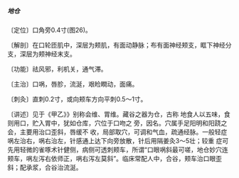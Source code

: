 ##### 地仓

〔定位〕口角旁0.4寸(图26)。

〔解剖〕在口轮匝肌中，深层为颊肌，有面动静脉；布有面神经颊支，眶下神经分支，深层为颊神经末支。

〔功能〕祛风邪，利机关，通气滞。

〔主治〕口㖞，唇胗，流涎，艰睑瞤动，面痛。

〔刺灸〕直刺0.2寸，或向颊车方向平刺0.5〜1寸。

〔讲述〕见于《甲乙》》别称会维、胃维。藏谷之器为仓，古称 地食人以五味，食则用口，贮入胃中，犹如仓库，穴位于口吻之 旁，因名。穴属手足阳明和阳跷之会，主要用治口歪斜，唇缓不 收，局部取穴，可调和气血，疏通经脉。一般轻症㖞左治右，㖞右治左，针感通上达下向旁放散，针后用隔姜灸3〜5壮；较重 症可先用轻微的雀啄术针健侧，病侧可透刺颊车，所谓“口眼㖞斜最可嗟，地仓妙穴连颊车，㖞左泻右依师正，㖞右泻左莫斜”。临床常配人中，合谷，颊车治口眼歪斜；配承浆，合谷治流涎。
